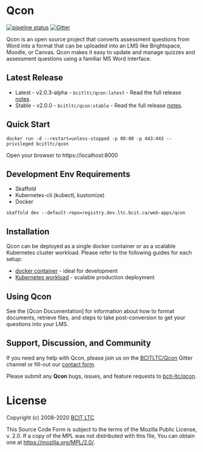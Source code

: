 # Qcon
 [![pipeline status](https://issues.ltc.bcit.ca/prototypes/qcon/badges/master/pipeline.svg)](https://issues.ltc.bcit.ca/prototypes/qcon/-/commits/master) 
[![Gitter](https://badges.gitter.im/BCIT-LTC/qcon.svg)](https://gitter.im/BCIT-LTC/qcon?utm_source=badge&utm_medium=badge&utm_campaign=pr-badge)
<!--[![Docker Pulls]()-->

Qcon is an open source project that converts assessment questions from Word into a format that can be uploaded into an LMS like Brightspace, Moodle, or Canvas. Qcon makes it easy to update and manage quizzes and assessment questions using a familiar MS Word interface.

## Latest Release

* Latest - v2.0.3-alpha - `bcitltc/qcon:latest` - Read the full release [notes]().
* Stable - v2.0.0 - `bcitltc/qcon:stable` - Read the full release [notes]().

## Quick Start

    docker run -d --restart=unless-stopped -p 80:80 -p 443:443 --privileged bcitltc/qcon

Open your browser to https://localhost:8000

## Development Env Requirements
* Skaffold
* Kubernetes-cli (kubectl, kustomize)
* Docker

`skaffold dev --default-repo=registry.dev.ltc.bcit.ca/web-apps/qcon`

## Installation

Qcon can be deployed as a single docker container or as a scalable Kubernetes cluster workload. Please refer to the following guides for each setup:
* [docker container](https://registry.dev.ltc.bcit.ca/prototypes/qcon:latest) - ideal for development
* [Kubernetes workload]() - scalable production deployment



## Using Qcon

See the [Qcon Documentation] for information about how to format documents, retrieve files, and steps to take post-conversion to get your questions into your LMS.

## Support, Discussion, and Community
If you need any help with Qcon, please join us on the [BCITLTC/Qcon](https://gitter.im/BCIT-LTC/qcon) Gitter channel or fill-out our [contact form]().

Please submit any **Qcon** bugs, issues, and feature requests to [bcit-ltc/qcon](//github.com/bcit-ltc/qcon/issues).

# License

Copyright (c) 2008-2020 [BCIT LTC](https://bcit.ca/ltc)

This Source Code Form is subject to the terms of the Mozilla Public
License, v. 2.0. If a copy of the MPL was not distributed with this
file, You can obtain one at https://mozilla.org/MPL/2.0/.
